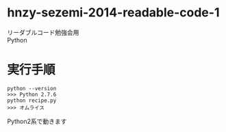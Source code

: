 hnzy-sezemi-2014-readable-code-1
=================================

リーダブルコード勉強会用   
Python

# 実行手順

```
python --version
>>> Python 2.7.6
python recipe.py
>>> オムライス
```

Python2系で動きます
